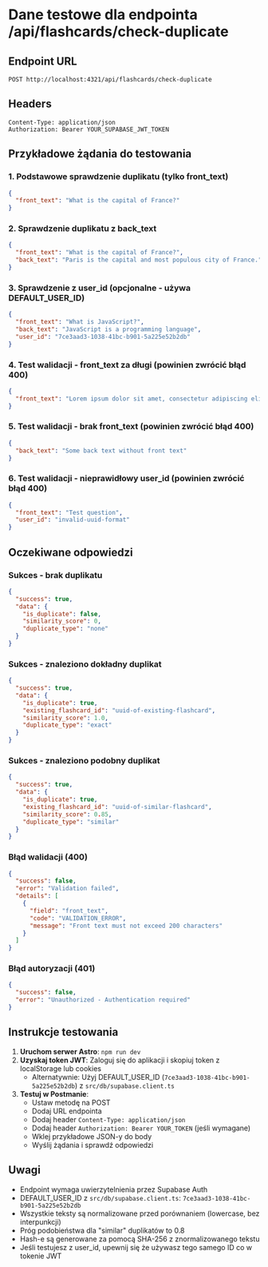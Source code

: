 # Dane testowe dla endpointa /api/flashcards/check-duplicate

## Endpoint URL

```
POST http://localhost:4321/api/flashcards/check-duplicate
```

## Headers

```
Content-Type: application/json
Authorization: Bearer YOUR_SUPABASE_JWT_TOKEN
```

## Przykładowe żądania do testowania

### 1. Podstawowe sprawdzenie duplikatu (tylko front_text)

```json
{
  "front_text": "What is the capital of France?"
}
```

### 2. Sprawdzenie duplikatu z back_text

```json
{
  "front_text": "What is the capital of France?",
  "back_text": "Paris is the capital and most populous city of France."
}
```

### 3. Sprawdzenie z user_id (opcjonalne - używa DEFAULT_USER_ID)

```json
{
  "front_text": "What is JavaScript?",
  "back_text": "JavaScript is a programming language",
  "user_id": "7ce3aad3-1038-41bc-b901-5a225e52b2db"
}
```

### 4. Test walidacji - front_text za długi (powinien zwrócić błąd 400)

```json
{
  "front_text": "Lorem ipsum dolor sit amet, consectetur adipiscing elit. Sed do eiusmod tempor incididunt ut labore et dolore magna aliqua. Ut enim ad minim veniam, quis nostrud exercitation ullamco laboris nisi ut aliquip ex ea commodo consequat. Duis aute irure dolor in reprehenderit in voluptate velit esse cillum dolore eu fugiat nulla pariatur. Excepteur sint occaecat cupidatat non proident, sunt in culpa qui officia deserunt mollit anim id est laborum."
}
```

### 5. Test walidacji - brak front_text (powinien zwrócić błąd 400)

```json
{
  "back_text": "Some back text without front text"
}
```

### 6. Test walidacji - nieprawidłowy user_id (powinien zwrócić błąd 400)

```json
{
  "front_text": "Test question",
  "user_id": "invalid-uuid-format"
}
```

## Oczekiwane odpowiedzi

### Sukces - brak duplikatu

```json
{
  "success": true,
  "data": {
    "is_duplicate": false,
    "similarity_score": 0,
    "duplicate_type": "none"
  }
}
```

### Sukces - znaleziono dokładny duplikat

```json
{
  "success": true,
  "data": {
    "is_duplicate": true,
    "existing_flashcard_id": "uuid-of-existing-flashcard",
    "similarity_score": 1.0,
    "duplicate_type": "exact"
  }
}
```

### Sukces - znaleziono podobny duplikat

```json
{
  "success": true,
  "data": {
    "is_duplicate": true,
    "existing_flashcard_id": "uuid-of-similar-flashcard",
    "similarity_score": 0.85,
    "duplicate_type": "similar"
  }
}
```

### Błąd walidacji (400)

```json
{
  "success": false,
  "error": "Validation failed",
  "details": [
    {
      "field": "front_text",
      "code": "VALIDATION_ERROR",
      "message": "Front text must not exceed 200 characters"
    }
  ]
}
```

### Błąd autoryzacji (401)

```json
{
  "success": false,
  "error": "Unauthorized - Authentication required"
}
```

## Instrukcje testowania

1. **Uruchom serwer Astro**: `npm run dev`
2. **Uzyskaj token JWT**: Zaloguj się do aplikacji i skopiuj token z localStorage lub cookies
   - Alternatywnie: Użyj DEFAULT_USER_ID (`7ce3aad3-1038-41bc-b901-5a225e52b2db`) z `src/db/supabase.client.ts`
3. **Testuj w Postmanie**:
   - Ustaw metodę na POST
   - Dodaj URL endpointa
   - Dodaj header `Content-Type: application/json`
   - Dodaj header `Authorization: Bearer YOUR_TOKEN` (jeśli wymagane)
   - Wklej przykładowe JSON-y do body
   - Wyślij żądania i sprawdź odpowiedzi

## Uwagi

- Endpoint wymaga uwierzytelnienia przez Supabase Auth
- DEFAULT_USER_ID z `src/db/supabase.client.ts`: `7ce3aad3-1038-41bc-b901-5a225e52b2db`
- Wszystkie teksty są normalizowane przed porównaniem (lowercase, bez interpunkcji)
- Próg podobieństwa dla "similar" duplikatów to 0.8
- Hash-e są generowane za pomocą SHA-256 z znormalizowanego tekstu
- Jeśli testujesz z user_id, upewnij się że używasz tego samego ID co w tokenie JWT
